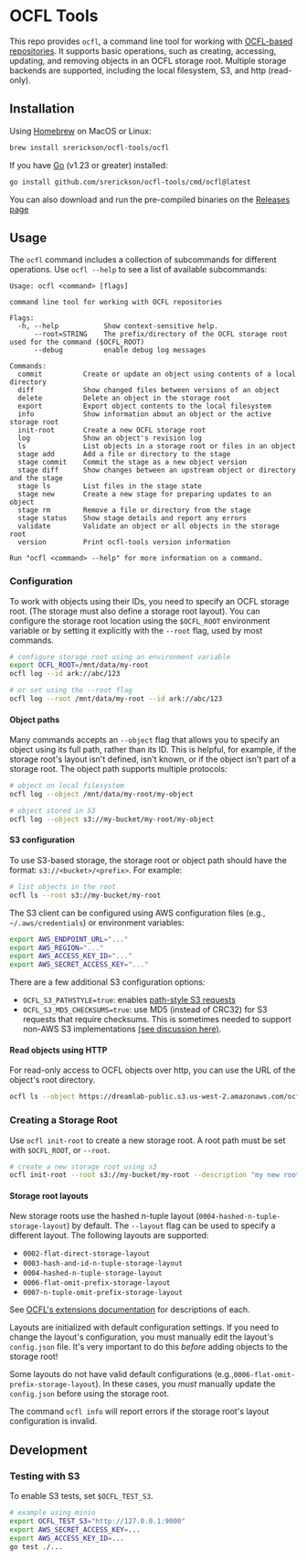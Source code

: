 # OCFL Tools

This repo provides `ocfl`, a command line tool for working with [OCFL-based
repositories](http://ocfl.io). It supports basic operations, such as creating,
accessing, updating, and removing objects in an OCFL storage root. Multiple
storage backends are supported, including the local filesystem, S3, and http
(read-only).


## Installation

Using [Homebrew](https://brew.sh/) on MacOS or Linux: 

```sh
brew install srerickson/ocfl-tools/ocfl
```

If you have [Go](https://go.dev/dl) (v1.23 or greater) installed:

```sh
go install github.com/srerickson/ocfl-tools/cmd/ocfl@latest
```

You can also download and run the pre-compiled binaries on the [Releases
page](https://github.com/srerickson/ocfl-tools/releases)

## Usage

The `ocfl` command includes a collection of subcommands for different
operations. Use `ocfl --help` to see a list of available subcommands:

```
Usage: ocfl <command> [flags]

command line tool for working with OCFL repositories

Flags:
  -h, --help           Show context-sensitive help.
      --root=STRING    The prefix/directory of the OCFL storage root used for the command ($OCFL_ROOT)
      --debug          enable debug log messages

Commands:
  commit          Create or update an object using contents of a local directory
  diff            Show changed files between versions of an object
  delete          Delete an object in the storage root
  export          Export object contents to the local filesystem
  info            Show information about an object or the active storage root
  init-root       Create a new OCFL storage root
  log             Show an object's revision log
  ls              List objects in a storage root or files in an object
  stage add       Add a file or directory to the stage
  stage commit    Commit the stage as a new object version
  stage diff      Show changes between an upstream object or directory and the stage
  stage ls        List files in the stage state
  stage new       Create a new stage for preparing updates to an object
  stage rm        Remove a file or directory from the stage
  stage status    Show stage details and report any errors
  validate        Validate an object or all objects in the storage root
  version         Print ocfl-tools version information

Run "ocfl <command> --help" for more information on a command.
```

### Configuration

To work with objects using their IDs, you need to specify an OCFL storage root.
(The storage must also define a storage root layout). You can configure the
storage root location using the `$OCFL_ROOT` environment variable or by setting it
explicitly with the `--root` flag, used by most commands. 

```sh
# configure storage root using an environment variable
export OCFL_ROOT=/mnt/data/my-root
ocfl log --id ark://abc/123

# or set using the --root flag
ocfl log --root /mnt/data/my-root --id ark://abc/123
```

#### Object paths

Many commands accepts an `--object` flag that allows you to specify an object
using its full path, rather than its  ID. This is helpful, for example, if the
storage root's layout isn't defined, isn't known, or if the object isn't part of
a storage root. The object path supports multiple protocols:

```sh
# object on local filesystem
ocfl log --object /mnt/data/my-root/my-object

# object stored in S3 
ocfl log --object s3://my-bucket/my-root/my-object
```

#### S3 configuration

To use S3-based storage, the storage root or object path should have the format:
`s3://<bucket>/<prefix>`. For example:

```sh
# list objects in the root
ocfl ls --root s3://my-bucket/my-root
```

The S3 client can be configured using AWS configuration files (e.g., `~/.aws/credentials`) or environment variables:

```sh
export AWS_ENDPOINT_URL="..."
export AWS_REGION="..."
export AWS_ACCESS_KEY_ID="..."
export AWS_SECRET_ACCESS_KEY="..."
```

There are a few additional S3 configuration options:
- `OCFL_S3_PATHSTYLE=true`: enables [path-style S3 requests](https://docs.aws.amazon.com/AmazonS3/latest/userguide/VirtualHosting.html#path-style-access)
- `OCFL_S3_MD5_CHECKSUMS=true`: use MD5 (instead of CRC32) for S3 requests that
  require checksums. This is sometimes needed to support non-AWS S3
  implementations [(see
  discussion here)](https://github.com/aws/aws-sdk-go-v2/discussions/2960).

#### Read objects using HTTP

For read-only access to OCFL objects over http, you can use the URL of the object's root directory.

```sh
ocfl ls --object https://dreamlab-public.s3.us-west-2.amazonaws.com/ocfl/content-fixtures
```

### Creating a Storage Root

Use `ocfl init-root` to create a new storage root. A root path must be set with
`$OCFL_ROOT`, or `--root`. 

```sh
# create a new storage root using s3
ocfl init-root --root s3://my-bucket/my-root --description "my new root"
```

#### Storage root layouts

New storage roots use the hashed n-tuple layout
(`0004-hashed-n-tuple-storage-layout`) by default. The `--layout` flag can be
used to specify a different layout. The following layouts are supported:

- `0002-flat-direct-storage-layout`
- `0003-hash-and-id-n-tuple-storage-layout`
- `0004-hashed-n-tuple-storage-layout`
- `0006-flat-omit-prefix-storage-layout`
- `0007-n-tuple-omit-prefix-storage-layout`

See [OCFL's extensions
documentation](https://github.com/OCFL/extensions/tree/main/docs) for
descriptions of each.

Layouts are initialized with default configuration settings. If you need to
change the layout's configuration, you must manually edit the layout's
`config.json` file. It's very important to do this *before* adding objects to
the storage root! 

Some layouts do not have valid default configurations
(e.g.,`0006-flat-omit-prefix-storage-layout`). In these cases, you *must*
manually update the `config.json` before using the storage root. 

The command `ocfl info` will report errors if the storage root's layout
configuration is invalid.

## Development

### Testing with S3

To enable S3 tests, set `$OCFL_TEST_S3`.

```sh
# example using minio
export OCFL_TEST_S3="http://127.0.0.1:9000"
export AWS_SECRET_ACCESS_KEY=...
export AWS_ACCESS_KEY_ID=...
go test ./...
```
